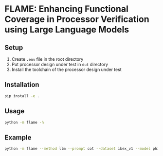 # FLAME: Enhancing Functional Coverage in Processor Verification using Large Language Models

## Setup

1. Create `.env` file in the root directory
2. Put processor design under test in `dut` directory
3. Install the toolchain of the processor design under test

## Installation

```bash
pip install -e .
```

## Usage

```bash
python -m flame -h
```

## Example

```bash
python -m flame --method llm --prompt cot --dataset ibex_v1 --model phind-34b --iter 100 --output example
```
